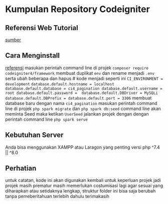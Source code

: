 # Kumpulan Repository Codeigniter

## Referensi Web Tutorial

[sumber](https://makitweb.com/make-pagination-with-search-filter-in-codeigniter-4/)

## Cara Menginstall

[referensi](https://codeigniter4.github.io/userguide/installation/installing_composer.html#adding-codeigniter4-to-an-existing-project)
masukan perintah command line di projek `composer require codeigniter4/framework`
membuat duplikat `env` dan rename menjadi `.env` serta ubah beberapa dan hapus # kode menjadi seperti ini
`CI_ENVIRONMENT = development`
`database.default.hostname = localhost
 database.default.database = ci4_pagination
 database.default.username = root
 database.default.password = 
 database.default.DBDriver = MySQLi
 database.default.DBPrefix =
 database.default.port = 3306`
membuat database baru dengan nama `ci4_pagination`
masukan perintah command line di projek `php spark migrate` dan `php spark db:seed`
command line akan meminta Seed maka ketikan `UserSeed`
jalankan projek dengan dengan perintah command line `php spark serve`


## Kebutuhan Server

Anda bisa menggunakan XAMPP atau Laragon yang penting versi php ^7.4 || ^8.0 

## Perhatian

untuk catatan, kode ini akan digunakan  kembali untuk keperluan projek jadi projek masih prematur masih memerlukan costumisasi lagi agar sesuai yang diharapkan atau setidaknya lengkap, struktur folder ini bisa saja berubah tanpa pemeberitahuan terlebih dahulu terimakasih